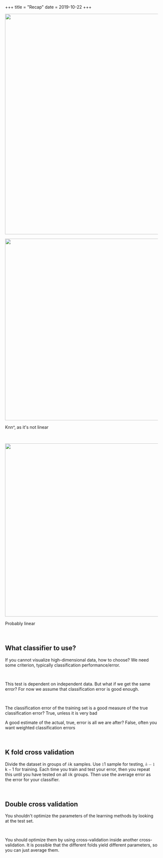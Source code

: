 +++
title = "Recap"
date = 2019-10-22
+++
<p><img src="https://i.imgur.com/D30Bm3Y.png" width="726"></p><p><img src="https://i.imgur.com/hgVxMBy.png" width="598"></p><p>Knn^, as it's not linear</p><p><br></p><p><img src="https://i.imgur.com/E1R5PsS.png" width="570"></p><p>Probably linear</p><p><br></p><h2 id="what-classifier-to-use?">What classifier to use?</h2><p>If you cannot visualize high-dimensional data, how to choose? We need some criterion, typically classification performance/error.</p><p><br></p><p>This test is dependent on independent data. But what if we get the same error? For now we assume that classification error is good enough.</p><p><br></p><p>The classification error of the training set is a good measure of the true classification error? True, unless it is very bad</p><p>A good estimate of the actual, true, error is all we are after? False, often you want weighted classification errors</p><p><br></p><h2 id="k-fold-cross-validation">K fold cross validation</h2><p>Divide the dataset in groups of <span class="ql-formula" data-value="k">﻿<span contenteditable="false"><span class="katex"><span class="katex-mathml"><math><semantics><mrow><mi>k</mi></mrow><annotation encoding="application/x-tex">k</annotation></semantics></math></span><span class="katex-html" aria-hidden="true"><span class="base"><span class="strut" style="height: 0.69444em; vertical-align: 0em;"></span><span style="margin-right: 0.03148em;" class="mord mathdefault">k</span></span></span></span></span>﻿</span> samples. Use <span class="ql-formula" data-value="1">﻿<span contenteditable="false"><span class="katex"><span class="katex-mathml"><math><semantics><mrow><mn>1</mn></mrow><annotation encoding="application/x-tex">1</annotation></semantics></math></span><span class="katex-html" aria-hidden="true"><span class="base"><span class="strut" style="height: 0.64444em; vertical-align: 0em;"></span><span class="mord">1</span></span></span></span></span>﻿</span> sample for testing, <span class="ql-formula" data-value="k-1">﻿<span contenteditable="false"><span class="katex"><span class="katex-mathml"><math><semantics><mrow><mi>k</mi><mo>−</mo><mn>1</mn></mrow><annotation encoding="application/x-tex">k-1</annotation></semantics></math></span><span class="katex-html" aria-hidden="true"><span class="base"><span class="strut" style="height: 0.77777em; vertical-align: -0.08333em;"></span><span style="margin-right: 0.03148em;" class="mord mathdefault">k</span><span class="mspace" style="margin-right: 0.2222222222222222em;"></span><span class="mbin">−</span><span class="mspace" style="margin-right: 0.2222222222222222em;"></span></span><span class="base"><span class="strut" style="height: 0.64444em; vertical-align: 0em;"></span><span class="mord">1</span></span></span></span></span>﻿</span> for training. Each time you train and test your error, then you repeat this until you have tested on all <span class="ql-formula" data-value="k">﻿<span contenteditable="false"><span class="katex"><span class="katex-mathml"><math><semantics><mrow><mi>k</mi></mrow><annotation encoding="application/x-tex">k</annotation></semantics></math></span><span class="katex-html" aria-hidden="true"><span class="base"><span class="strut" style="height: 0.69444em; vertical-align: 0em;"></span><span style="margin-right: 0.03148em;" class="mord mathdefault">k</span></span></span></span></span>﻿</span> groups. Then use the average error as the error for your classifier.</p><p><br></p><h2 id="double-cross-validation">Double cross validation</h2><p>You shouldn't optimize the parameters of the learning methods by looking at the test set.</p><p><br></p><p>You should optimize them by using cross-validation inside another cross-validation. It is possible that the different folds yield different parameters, so you can just average them.</p><p><br></p>